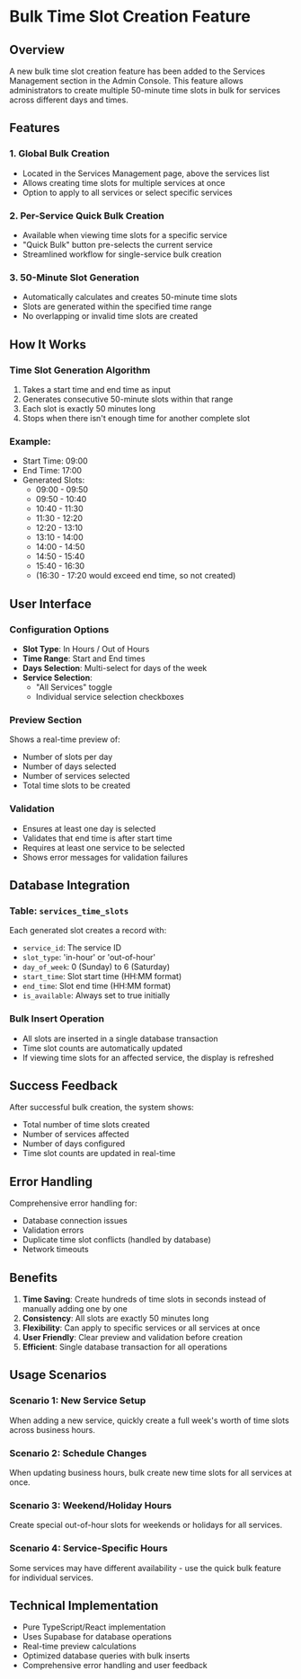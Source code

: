 # Bulk Time Slot Creation Feature

## Overview

A new bulk time slot creation feature has been added to the Services Management section in the Admin Console. This feature allows administrators to create multiple 50-minute time slots in bulk for services across different days and times.

## Features

### 1. Global Bulk Creation
- Located in the Services Management page, above the services list
- Allows creating time slots for multiple services at once
- Option to apply to all services or select specific services

### 2. Per-Service Quick Bulk Creation
- Available when viewing time slots for a specific service
- "Quick Bulk" button pre-selects the current service
- Streamlined workflow for single-service bulk creation

### 3. 50-Minute Slot Generation
- Automatically calculates and creates 50-minute time slots
- Slots are generated within the specified time range
- No overlapping or invalid time slots are created

## How It Works

### Time Slot Generation Algorithm
1. Takes a start time and end time as input
2. Generates consecutive 50-minute slots within that range
3. Each slot is exactly 50 minutes long
4. Stops when there isn't enough time for another complete slot

### Example:
- Start Time: 09:00
- End Time: 17:00
- Generated Slots:
  - 09:00 - 09:50
  - 09:50 - 10:40
  - 10:40 - 11:30
  - 11:30 - 12:20
  - 12:20 - 13:10
  - 13:10 - 14:00
  - 14:00 - 14:50
  - 14:50 - 15:40
  - 15:40 - 16:30
  - (16:30 - 17:20 would exceed end time, so not created)

## User Interface

### Configuration Options
- **Slot Type**: In Hours / Out of Hours
- **Time Range**: Start and End times
- **Days Selection**: Multi-select for days of the week
- **Service Selection**: 
  - "All Services" toggle
  - Individual service selection checkboxes

### Preview Section
Shows a real-time preview of:
- Number of slots per day
- Number of days selected
- Number of services selected
- Total time slots to be created

### Validation
- Ensures at least one day is selected
- Validates that end time is after start time
- Requires at least one service to be selected
- Shows error messages for validation failures

## Database Integration

### Table: `services_time_slots`
Each generated slot creates a record with:
- `service_id`: The service ID
- `slot_type`: 'in-hour' or 'out-of-hour'
- `day_of_week`: 0 (Sunday) to 6 (Saturday)
- `start_time`: Slot start time (HH:MM format)
- `end_time`: Slot end time (HH:MM format)
- `is_available`: Always set to true initially

### Bulk Insert Operation
- All slots are inserted in a single database transaction
- Time slot counts are automatically updated
- If viewing time slots for an affected service, the display is refreshed

## Success Feedback

After successful bulk creation, the system shows:
- Total number of time slots created
- Number of services affected
- Number of days configured
- Time slot counts are updated in real-time

## Error Handling

Comprehensive error handling for:
- Database connection issues
- Validation errors
- Duplicate time slot conflicts (handled by database)
- Network timeouts

## Benefits

1. **Time Saving**: Create hundreds of time slots in seconds instead of manually adding one by one
2. **Consistency**: All slots are exactly 50 minutes long
3. **Flexibility**: Can apply to specific services or all services at once
4. **User Friendly**: Clear preview and validation before creation
5. **Efficient**: Single database transaction for all operations

## Usage Scenarios

### Scenario 1: New Service Setup
When adding a new service, quickly create a full week's worth of time slots across business hours.

### Scenario 2: Schedule Changes
When updating business hours, bulk create new time slots for all services at once.

### Scenario 3: Weekend/Holiday Hours
Create special out-of-hour slots for weekends or holidays for all services.

### Scenario 4: Service-Specific Hours
Some services may have different availability - use the quick bulk feature for individual services.

## Technical Implementation

- Pure TypeScript/React implementation
- Uses Supabase for database operations
- Real-time preview calculations
- Optimized database queries with bulk inserts
- Comprehensive error handling and user feedback
